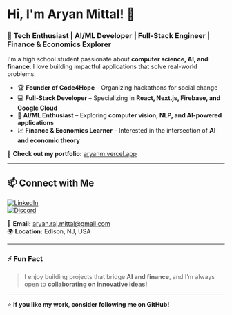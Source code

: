 # Hi, I'm Aryan Mittal! 👋  

### 🚀 Tech Enthusiast | AI/ML Developer | Full-Stack Engineer | Finance & Economics Explorer  

I'm a high school student passionate about **computer science, AI, and finance**. I love building impactful applications that solve real-world problems.  

- 🏆 **Founder of Code4Hope** – Organizing hackathons for social change  
- 💻 **Full-Stack Developer** – Specializing in **React, Next.js, Firebase, and Google Cloud**  
- 🤖 **AI/ML Enthusiast** – Exploring **computer vision, NLP, and AI-powered applications**  
- 📈 **Finance & Economics Learner** – Interested in the intersection of **AI and economic theory**  

🔗 **Check out my portfolio:** [aryanm.vercel.app](https://aryanm.vercel.app/)  

---

## 📫 Connect with Me  

[![LinkedIn](https://img.shields.io/badge/LinkedIn-0A66C2?style=for-the-badge&logo=linkedin&logoColor=white)](https://linkedin.com/in/aryan-mittal)  
[![Discord](https://img.shields.io/badge/Discord-5865F2?style=for-the-badge&logo=discord&logoColor=white)](https://discord.com/)  

📩 **Email:** aryan.raj.mittal@gmail.com  
🌍 **Location:** Edison, NJ, USA  

---

### ⚡ Fun Fact  
> I enjoy building projects that bridge **AI and finance**, and I’m always open to **collaborating on innovative ideas!**  

---

⭐ **If you like my work, consider following me on GitHub!**  

